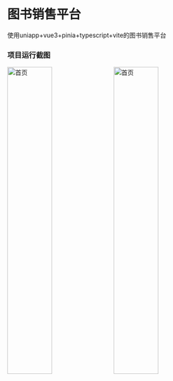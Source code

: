 # 图书销售平台
使用uniapp+vue3+pinia+typescript+vite的图书销售平台

### 项目运行截图

<img src="https://img1.imgtp.com/2023/09/09/6fL2vtNB.JPG" alt="首页" width="45%" height="700">&nbsp;&nbsp;&nbsp;&nbsp;<img src="https://img1.imgtp.com/2023/09/09/xx5EHadT.JPG" alt="首页" width="45%" height="700">
